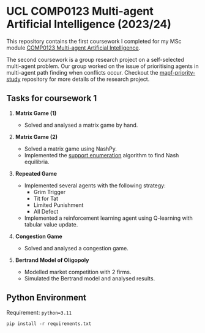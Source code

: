 # UCL COMP0123 Multi-agent Artificial Intelligence (2023/24)

This repository contains the first coursework I completed for my MSc module [COMP0123 Multi-agent Artificial Intelligence](https://www.ucl.ac.uk/module-catalogue/modules/multi-agent-artificial-intelligence-COMP0124).

The second coursework is a group research project on a self-selected multi-agent problem. Our group worked on the issue of prioritising agents in multi-agent path finding when conflicts occur. Checkout the [mapf-priority-study](https://github.com/chan-yc/mapf-priority-study) repository for more details of the research project.


## Tasks for coursework 1

1. **Matrix Game (1)**
   - Solved and analysed a matrix game by hand.

2. **Matrix Game (2)**
   - Solved a matrix game using NashPy.
   - Implemented the [support enumeration](https://nashpy.readthedocs.io/en/stable/text-book/support-enumeration.html) algorithm to find Nash equilibria.

3. **Repeated Game**
   - Implemented several agents with the following strategy:
     - Grim Trigger
     - Tit for Tat
     - Limited Punishment
     - All Defect
   - Implemented a reinforcement learning agent using Q-learning with tabular value update.

4. **Congestion Game**
   - Solved and analysed a congestion game.

5. **Bertrand Model of Oligopoly**
   - Modelled market competition with 2 firms.
   - Simulated the Bertrand model and analysed results.


## Python Environment

Requirement: `python=3.11`

    pip install -r requirements.txt